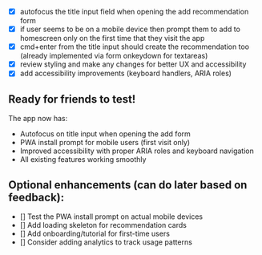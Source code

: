 - [x] autofocus the title input field when opening the add recommendation form
- [x] if user seems to be on a mobile device then prompt them to add to homescreen only on the first time that they visit the app
- [x] cmd+enter from the title input should create the recommendation too (already implemented via form onkeydown for textareas)
- [x] review styling and make any changes for better UX and accessibility
- [x] add accessibility improvements (keyboard handlers, ARIA roles)

## Ready for friends to test!

The app now has:
- Autofocus on title input when opening the add form
- PWA install prompt for mobile users (first visit only)
- Improved accessibility with proper ARIA roles and keyboard navigation
- All existing features working smoothly

## Optional enhancements (can do later based on feedback):
- [] Test the PWA install prompt on actual mobile devices
- [] Add loading skeleton for recommendation cards
- [] Add onboarding/tutorial for first-time users
- [] Consider adding analytics to track usage patterns